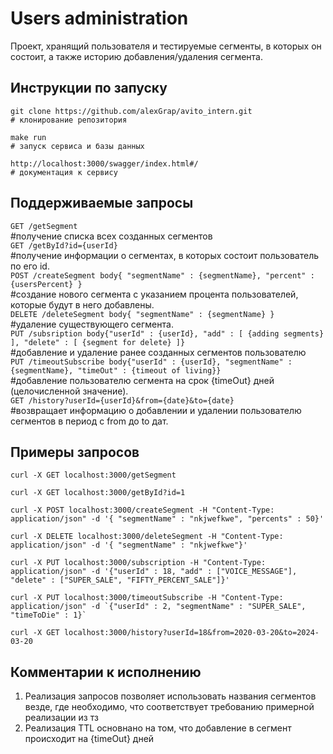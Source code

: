 # Users administration
Проект, хранящий пользователя и тестируемые сегменты, в которых он состоит, а также историю добавления/удаления сегмента.

## Инструкции по запуску

```shell
git clone https://github.com/alexGrap/avito_intern.git
# клонирование репозитория

make run
# запуск сервиса и базы данных

http://localhost:3000/swagger/index.html#/
# документация к сервису
```

## Поддерживаемые запросы
``GET /getSegment``</br>
#получение списка всех созданных сегментов</br>
``GET /getById?id={userId}``</br>
#получение информации о сегментах, в которых состоит пользователь по его id.</br>
``POST /createSegment body{ "segmentName" : {segmentName}, "percent" : {usersPercent} }``</br>
#создание нового сегмента с указанием процента пользователей, которые будут в него добавлены.</br>
``DELETE /deleteSegment body{ "segmentName" : {segmentName} }``</br>
#удаление существующего сегмента.</br>
``PUT /subsription body{"userId" : {userId}, "add" : [ {adding segments} ], "delete" : [ {segment for delete} ]}``</br>
#добавление и удаление ранее созданных сегментов пользователю</br>
``PUT /timeoutSubscribe body{"userId" : {userId}, "segmentName" : {segmentName}, "timeOut" : {timeout of living}}``</br>
#добавление пользователю сегмента на срок {timeOut} дней (целочисленной значение).</br>
``GET /history?userId={userId}&from={date}&to={date}``</br>
#возвращает информацию о добавлении и удалении пользователю сегментов в период с from до to дат.</br>

## Примеры запросов
```shell
curl -X GET localhost:3000/getSegment

curl -X GET localhost:3000/getById?id=1

curl -X POST localhost:3000/createSegment -H "Content-Type: application/json" -d '{ "segmentName" : "nkjwefkwe", "percents" : 50}'

curl -X DELETE localhost:3000/deleteSegment -H "Content-Type: application/json" -d '{ "segmentName" : "nkjwefkwe"}'

curl -X PUT localhost:3000/subscription -H "Content-Type: application/json" -d '{"userId" : 18, "add" : ["VOICE_MESSAGE"], "delete" : ["SUPER_SALE", "FIFTY_PERCENT_SALE"]}'

curl -X PUT localhost:3000/timeoutSubscribe -H "Content-Type: application/json" -d `{"userId" : 2, "segmentName" : "SUPER_SALE", "timeToDie" : 1}`

curl -X GET localhost:3000/history?userId=18&from=2020-03-20&to=2024-03-20
```

## Комментарии к исполнению
1. Реализация запросов позволяет использовать названия сегментов везде, где необходимо, что соответствует требованию примерной реализации из тз</br>
2. Реализация TTL основнано на том, что добавление в сегмент происходит на {timeOut} дней</br>
